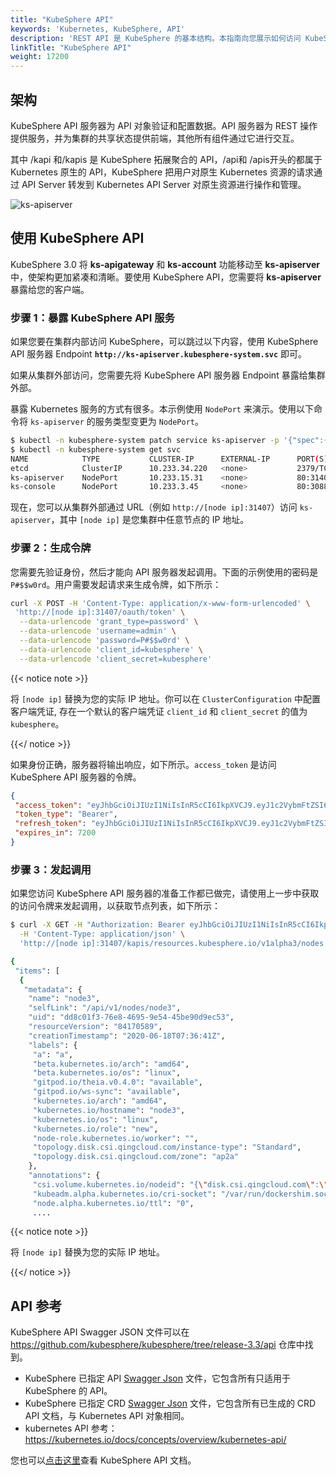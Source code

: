 ```yaml
---
title: "KubeSphere API"
keywords: 'Kubernetes, KubeSphere, API'
description: 'REST API 是 KubeSphere 的基本结构。本指南向您展示如何访问 KubeSphere API 服务器。'
linkTitle: "KubeSphere API"
weight: 17200
---
```


## 架构

KubeSphere API 服务器为 API 对象验证和配置数据。API 服务器为 REST 操作提供服务，并为集群的共享状态提供前端，其他所有组件通过它进行交互。

其中 /kapi 和/kapis 是 KubeSphere 拓展聚合的 API，/api和 /apis开头的都属于 Kubernetes 原生的 API，KubeSphere 把用户对原生 Kubernetes 资源的请求通过 API Server 转发到 Kubernetes API Server 对原生资源进行操作和管理。

![ks-apiserver](/images/docs/v3.x/zh-cn/reference/kubesphere-api/ks-apiserver.png)

## 使用 KubeSphere API

KubeSphere 3.0 将 **ks-apigateway** 和 **ks-account** 功能移动至 **ks-apiserver** 中，使架构更加紧凑和清晰。要使用 KubeSphere API，您需要将 **ks-apiserver** 暴露给您的客户端。


### 步骤 1：暴露 KubeSphere API 服务

如果您要在集群内部访问 KubeSphere，可以跳过以下内容，使用 KubeSphere API 服务器 Endpoint **`http://ks-apiserver.kubesphere-system.svc`** 即可。

如果从集群外部访问，您需要先将 KubeSphere API 服务器 Endpoint 暴露给集群外部。

暴露 Kubernetes 服务的方式有很多。本示例使用 `NodePort` 来演示。使用以下命令将 `ks-apiserver` 的服务类型变更为 `NodePort`。

```bash
$ kubectl -n kubesphere-system patch service ks-apiserver -p '{"spec":{"type":"NodePort"}}'
$ kubectl -n kubesphere-system get svc
NAME            TYPE           CLUSTER-IP      EXTERNAL-IP      PORT(S)              AGE
etcd            ClusterIP      10.233.34.220   <none>           2379/TCP             44d
ks-apiserver    NodePort       10.233.15.31    <none>           80:31407/TCP         49d
ks-console      NodePort       10.233.3.45     <none>           80:30880/TCP         49d
```

现在，您可以从集群外部通过 URL（例如 `http://[node ip]:31407`）访问 `ks-apiserver`，其中 `[node ip]` 是您集群中任意节点的 IP 地址。

### 步骤 2：生成令牌

您需要先验证身份，然后才能向 API 服务器发起调用。下面的示例使用的密码是 `P#$$w0rd`。用户需要发起请求来生成令牌，如下所示：

```bash
curl -X POST -H 'Content-Type: application/x-www-form-urlencoded' \
 'http://[node ip]:31407/oauth/token' \
  --data-urlencode 'grant_type=password' \
  --data-urlencode 'username=admin' \
  --data-urlencode 'password=P#$$w0rd' \
  --data-urlencode 'client_id=kubesphere' \
  --data-urlencode 'client_secret=kubesphere'
```

{{< notice note >}}

将 `[node ip]` 替换为您的实际 IP 地址。你可以在 `ClusterConfiguration` 中配置客户端凭证, 存在一个默认的客户端凭证 `client_id` 和 `client_secret` 的值为 `kubesphere`。

{{</ notice >}}

如果身份正确，服务器将输出响应，如下所示。`access_token` 是访问 KubeSphere API 服务器的令牌。

```json
{
 "access_token": "eyJhbGciOiJIUzI1NiIsInR5cCI6IkpXVCJ9.eyJ1c2VybmFtZSI6ImFkbWluIiwidWlkIjoiYTlhNjJmOTEtYWQ2Yi00MjRlLWIxNWEtZTFkOTcyNmUzNDFhIiwidG9rZW5fdHlwZSI6ImFjY2Vzc190b2tlbiIsImV4cCI6MTYwMDg1MjM5OCwiaWF0IjoxNjAwODQ1MTk4LCJpc3MiOiJrdWJlc3BoZXJlIiwibmJmIjoxNjAwODQ1MTk4fQ.Hcyf-CPMeq8XyQQLz5PO-oE1Rp1QVkOeV_5J2oX1hvU",
 "token_type": "Bearer",
 "refresh_token": "eyJhbGciOiJIUzI1NiIsInR5cCI6IkpXVCJ9.eyJ1c2VybmFtZSI6ImFkbWluIiwidWlkIjoiYTlhNjJmOTEtYWQ2Yi00MjRlLWIxNWEtZTFkOTcyNmUzNDFhIiwidG9rZW5fdHlwZSI6InJlZnJlc2hfdG9rZW4iLCJleHAiOjE2MDA4NTk1OTgsImlhdCI6MTYwMDg0NTE5OCwiaXNzIjoia3ViZXNwaGVyZSIsIm5iZiI6MTYwMDg0NTE5OH0.PerssCLVXJD7BuCF3Ow8QUNYLQxjwqC8m9iOkRRD6Tc",
 "expires_in": 7200
}
```

### 步骤 3：发起调用

如果您访问 KubeSphere API 服务器的准备工作都已做完，请使用上一步中获取的访问令牌来发起调用，以获取节点列表，如下所示：

```bash
$ curl -X GET -H "Authorization: Bearer eyJhbGciOiJIUzI1NiIsInR5cCI6IkpXVCJ9.eyJ1c2VybmFtZSI6ImFkbWluIiwidWlkIjoiYTlhNjJmOTEtYWQ2Yi00MjRlLWIxNWEtZTFkOTcyNmUzNDFhIiwidG9rZW5fdHlwZSI6ImFjY2Vzc190b2tlbiIsImV4cCI6MTYwMDg1MjM5OCwiaWF0IjoxNjAwODQ1MTk4LCJpc3MiOiJrdWJlc3BoZXJlIiwibmJmIjoxNjAwODQ1MTk4fQ.Hcyf-CPMeq8XyQQLz5PO-oE1Rp1QVkOeV_5J2oX1hvU" \
  -H 'Content-Type: application/json' \
  'http://[node ip]:31407/kapis/resources.kubesphere.io/v1alpha3/nodes'

{
 "items": [
  {
   "metadata": {
    "name": "node3",
    "selfLink": "/api/v1/nodes/node3",
    "uid": "dd8c01f3-76e8-4695-9e54-45be90d9ec53",
    "resourceVersion": "84170589",
    "creationTimestamp": "2020-06-18T07:36:41Z",
    "labels": {
     "a": "a",
     "beta.kubernetes.io/arch": "amd64",
     "beta.kubernetes.io/os": "linux",
     "gitpod.io/theia.v0.4.0": "available",
     "gitpod.io/ws-sync": "available",
     "kubernetes.io/arch": "amd64",
     "kubernetes.io/hostname": "node3",
     "kubernetes.io/os": "linux",
     "kubernetes.io/role": "new",
     "node-role.kubernetes.io/worker": "",
     "topology.disk.csi.qingcloud.com/instance-type": "Standard",
     "topology.disk.csi.qingcloud.com/zone": "ap2a"
    },
    "annotations": {
     "csi.volume.kubernetes.io/nodeid": "{\"disk.csi.qingcloud.com\":\"i-icjxhi1e\"}",
     "kubeadm.alpha.kubernetes.io/cri-socket": "/var/run/dockershim.sock",
     "node.alpha.kubernetes.io/ttl": "0",
     ....
```

{{< notice note >}}

将 `[node ip]` 替换为您的实际 IP 地址。

{{</ notice >}}

## API 参考

KubeSphere API Swagger JSON 文件可以在 https://github.com/kubesphere/kubesphere/tree/release-3.3/api 仓库中找到。

- KubeSphere 已指定 API [Swagger Json](https://github.com/kubesphere/kubesphere/blob/release-3.1/api/ks-openapi-spec/swagger.json) 文件，它包含所有只适用于 KubeSphere 的 API。
- KubeSphere 已指定 CRD [Swagger Json](https://github.com/kubesphere/kubesphere/blob/release-3.1/api/openapi-spec/swagger.json) 文件，它包含所有已生成的 CRD API 文档，与 Kubernetes API 对象相同。
- kubernetes API 参考：https://kubernetes.io/docs/concepts/overview/kubernetes-api/

您也可以[点击这里](https://kubesphere.io/api/kubesphere)查看 KubeSphere API 文档。
